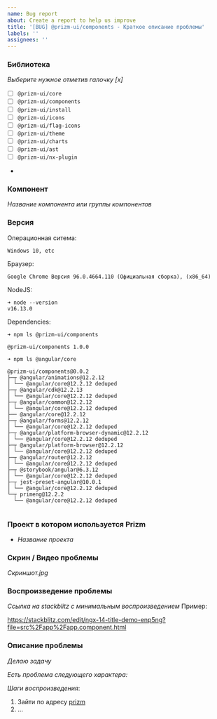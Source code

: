 ```yaml
---
name: Bug report
about: Create a report to help us improve
title: '[BUG] @prizm-ui/components - Краткое описание проблемы'
labels: ''
assignees: ''
---
```


### Библиотека

_Выберите нужное отметив галочку [x]_

- [ ] `@prizm-ui/core`
- [ ] `@prizm-ui/components`
- [ ] `@prizm-ui/install`
- [ ] `@prizm-ui/icons`
- [ ] `@prizm-ui/flag-icons`
- [ ] `@prizm-ui/theme`
- [ ] `@prizm-ui/charts`
- [ ] `@prizm-ui/ast`
- [ ] `@prizm-ui/nx-plugin`
-

### Компонент

_Название компонента или группы компонентов_

### Версия

Операционная ситема:

`Windows 10, etc`

Браузер:

`Google Chrome Версия 96.0.4664.110 (Официальная сборка), (x86_64)`

NodeJS:

```
➜ node --version
v16.13.0
```

Dependencies:

```
➜ npm ls @prizm-ui/components

@prizm-ui/components 1.0.0
```

```
➜ npm ls @angular/core

@prizm-ui/components@0.0.2
├─┬ @angular/animations@12.2.12
│ └── @angular/core@12.2.12 deduped
├─┬ @angular/cdk@12.2.13
│ └── @angular/core@12.2.12 deduped
├─┬ @angular/common@12.2.12
│ └── @angular/core@12.2.12 deduped
├── @angular/core@12.2.12
├─┬ @angular/forms@12.2.12
│ └── @angular/core@12.2.12 deduped
├─┬ @angular/platform-browser-dynamic@12.2.12
│ └── @angular/core@12.2.12 deduped
├─┬ @angular/platform-browser@12.2.12
│ └── @angular/core@12.2.12 deduped
├─┬ @angular/router@12.2.12
│ └── @angular/core@12.2.12 deduped
├─┬ @storybook/angular@6.3.12
│ └── @angular/core@12.2.12 deduped
├─┬ jest-preset-angular@10.0.1
│ └── @angular/core@12.2.12 deduped
└─┬ primeng@12.2.2
  └── @angular/core@12.2.12 deduped


```

### Проект в котором используется Prizm

- _Название проекта_

### Скрин / Видео проблемы

_Скриншот.jpg_

### Воспроизведение проблемы

_Ссылка на stackblitz с минимальным воспроизведением_
Пример:

https://stackblitz.com/edit/ngx-14-title-demo-enp5ng?file=src%2Fapp%2Fapp.component.html

### Описание проблемы

_Делаю задачу_

_Есть проблема следующего характера:_

_Шаги воспроизведения_:

1. Зайти по адресу [prizm](https://doc.prizm.zyfra.com)
2. ...
